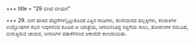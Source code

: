+++
title = "29 ಬಿಗಿದ ಬೀಯಗ"

+++
29. ಬೀಗ ಹಾಕಿದ ಪೆಟ್ಟಿಗೆಗಳನ್ನಿಟ್ಟುಕೊಂಡ ಎತ್ತಿನ ಗಾಡಿಗಳು, ರಾಣೀವಾಸದ ಪಲ್ಲಕ್ಕಿಗಳು, ಕಂಚುಕಿಗಳ ಉದ್ಘೋಷಗಳ ರಭಸ ಇವುಗಳಿಂದ ಕೂಡಿದ ಆ ಯಾತ್ರೆಯ, ಚಿಗುರಿನಂತಿದ್ದ ಸತ್ತಿಗೆಯ ಸಾಲು, ತೋರಣಗಳ ಸಮೂಹ, ಬೀಸುತ್ತಿರುವ ಚಾಮರ, ಸೀಗುರಿಗಳ ಪತಾಕೆಗಳಿಂದ ಆಕಾಶವೇ ಕಾಣದಾಯಿತು.